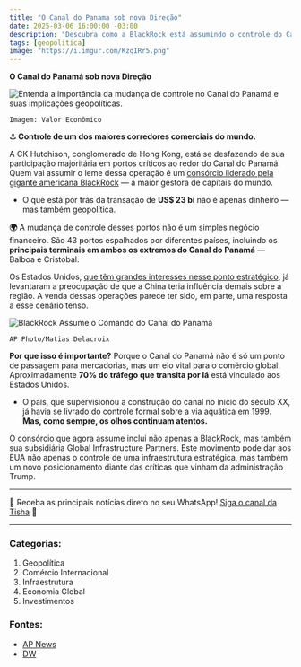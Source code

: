 ```yaml
---
title: "O Canal do Panama sob nova Direção"
date: 2025-03-06 16:00:00 -03:00
description: "Descubra como a BlackRock está assumindo o controle do Canal do Panamá e o impacto geopolítico dessa mudança."
tags: [geopolitica]
image: "https://i.imgur.com/KzqIRr5.png"
---
```


**O Canal do Panamá sob nova Direção**

![Entenda a importância da mudança de controle no Canal do Panamá e suas implicações geopolíticas.](https://i.imgur.com/KzqIRr5.png)

`Imagem: Valor Econômico`

**⚓ Controle de um dos maiores corredores comerciais do mundo.**

A CK Hutchison, conglomerado de Hong Kong, está se desfazendo de sua participação majoritária em portos críticos ao redor do Canal do Panamá. Quem vai assumir o leme dessa operação é um [consórcio liderado pela gigante americana BlackRock](#fontes) — a maior gestora de capitais do mundo.

- O que está por trás da transação de **US$ 23 bi** não é apenas dinheiro — mas também geopolítica.

**🌍** A mudança de controle desses portos não é um simples negócio financeiro. São 43 portos espalhados por diferentes países, incluindo os **principais terminais em ambos os extremos do Canal do Panamá** — Balboa e Cristobal.

Os Estados Unidos, [que têm grandes interesses nesse ponto estratégico](#fontes), já levantaram a preocupação de que a China teria influência demais sobre a região. A venda dessas operações parece ter sido, em parte, uma resposta a esse cenário tenso.

![BlackRock Assume o Comando do Canal do Panamá](https://i.imgur.com/KQpElem.jpeg)

`AP Photo/Matias Delacroix`

**Por que isso é importante?** Porque o Canal do Panamá não é só um ponto de passagem para mercadorias, mas um elo vital para o comércio global. Aproximadamente **70% do tráfego que transita por lá** está vinculado aos Estados Unidos.

- O país, que supervisionou a construção do canal no início do século XX, já havia se livrado do controle formal sobre a via aquática em 1999. **Mas, como sempre, os olhos continuam atentos.**

O consórcio que agora assume inclui não apenas a BlackRock, mas também sua subsidiária Global Infrastructure Partners. Este movimento pode dar aos EUA não apenas o controle de uma infraestrutura estratégica, mas também um novo posicionamento diante das críticas que vinham da administração Trump.

---

🌟 Receba as principais notícias direto no seu WhatsApp! <a href="https://www.whatsapp.com/channel/0029VaiPYBPLo4heVf0U3u2d" target="_blank" rel="noopener noreferrer">Siga o canal da Tisha</a> 📲

---

### **Categorias:**
1. Geopolítica
2. Comércio Internacional
3. Infraestrutura
4. Economia Global
5. Investimentos

### **Fontes:**
- <a href="https://apnews.com/article/hong-kong-panama-canal-beijing-hutchison-blackrock-rubio-d02a8439cc63d9e740e5154d4e0c56f6" target="_blank" rel="noopener noreferrer">AP News</a>
- <a href="https://www.dw.com/pt-br/por-que-trump-amea%C3%A7a-tomar-o-canal-do-panam%C3%A1/a-71257711" target="_blank" rel="noopener noreferrer">DW</a>
